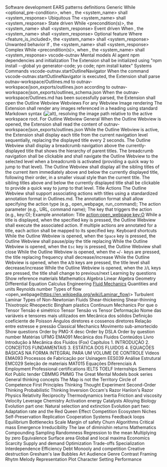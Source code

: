 Software development
    EARS patterns definitions
        Generic
            While <optional_pre-condition>, when <trigger>, the <system_name> shall <system_response>
        Ubiquitous
            The <system_name> shall <system_response>
        State driven
            While <precondition(s)>, the <system_name> shall <system_response>
        Event driven
            When <trigger>, the <system_name> shall <system_response>
        Optional feature
            Where <feature_is_included>, the <system_name> shall <system_response>
        Unwanted behavior
            If <trigger>, the <system_name> shall <system_response>
        Complex
            While <precondition(s)>, when <trigger>, the <system_name> shall <system_response>
    vscode-outnav
        Mental models
            AI agent
                npm dependencies and initialization
                    The Extension shall be initialized using "npm install --global yo generator-code; yo code; npm install katex"
                Systems
                    Commands
                        vscode-outnav.startOutlineNavigator
                            When the command vscode-outnav.startOutlineNavigator is executed, the Extension shall parse outnav-workspace/Outlines.md to outnav-workspace/json_exports/outlines.json according to outnav-workspace/json_exports/outlines_schema.json
                            When the outnav-workspace/Outlines.md has been sucessfully parsed, the Extension shall open the Outline Webview
                    Webviews
                        For any Webview
                            Image rendering
                                The Extension shall render any images referenced in a heading using standard Markdown syntax (![alt](src)), resolving the image path relative to the active workspace root.
                        For Outline Webview
                            General
                                When the Outline Webview is opened, the Extension shall read the content of outnav-workspace/json_exports/outlines.json
                                While the Outline Webview is active, the Extension shall display each title from the current navigation level sequentially, replacing the displayed title every 2 seconds.
                                The Outline Webview shall display a breadcrumb navigation above the currently-displayed title that shows the hierarchy of parent titles.
                                The breadcrumb navigation shall be clickable and shall navigate the Outline Webview to the selected level when a breadcrumb is activated (providing a quick way to jump to that level).
                                The Outline Webview shall display all the sibling titles of the current item immediately above and below the currently displayed title, following their order, in a smaller visual style than the current title.
                                The sibling titles above and below the currently displayed title shall be clickable to provide a quick way to jump to that level.
                            Title Actions
                                The Outline Webview shall support associating actions with titles using a standardized annotation format in Outlines.md.
                                The annotation format shall allow specifying the action type (e.g., open_webpage, run_command); The action parameter (e.g., URL, command name); The key that triggers the action (e.g., key:O); Example annotation: Title [action:open_webpage key:O](https://example.com)
                                While a title is displayed, when the specified key is pressed, the Outline Webview shall execute the associated action.
                                If multiple actions are annotated for a title, each action shall be mapped to its specified key.
                            Keyboard shortcuts
                                While the Outline Webview is opened, when the `Space` key is pressed, the Outline Webview shall pause/play the title replacing
                                While the Outline Webview is opened, when the `Esc` key is pressed, the Outline Webview shall close
                                While the Outline Webview is opened, when the `=`/`-` keys are pressed, the title replacing frequency shall decrease/increase
                                While the Outline Webview is opened, when the `A`/`D` keys are pressed, the title level shall decrease/increase
                                While the Outline Webview is opened, when the `J`/`L` keys are pressed, the title shall change to previous/next
Learning by questions
    Show reference materials
        Mathematics
            Algebra
            Linear Algebra
            Geometry
            Differential Equation
            Calculus
        Engineering
            [Fluid Mechanics](Premises.md#fluid-mechanics)
                Quantities and units
                    Reynolds number
                Types of flow <open_webpage(https://en.wikipedia.org/wiki/Laminar_flow)>
                    Turbulent
                    Laminar
                Types of Non-Newtonian Fluids
                    Shear-thickening
                    Shear-thinning
                    Thixotropic
                    Rheopectic
                    Bingham plastics
            Continuum Mechanics
                Por que o Tensor Tensão é simétrico
                Tensor Tensão vs Tensor Deformação
                Nome das variáveis e tensores mais utilizados em Mecânica dos sólidos
                Definição coeficiente de Poisson
                Ângulos diretores e cossenos diretores
                Relação entre estresse e pressão
            Classical Mechanics
                Movimento sub-amortecido
    Show questions
        Order by PMG-X desc
        Order by DSLA
        Order by question number
Matérias UFMG
    EMA091 Mecânica dos Fluidos
        Conteúdos
            Livro Introdução à Mecânica dos Fluidos (Fox)
                    Capítulos
                        1. INTRODUÇÃO
                        2. CONCEITOS FUNDAMENTAIS
                        3. ESTÁTICA DOS FLUIDOS
                        4. EQUAÇÕES BÁSICAS NA FORMA INTEGRAL PARA UM VOLUME DE CONTROLE
            Vídeos
    EMA093 Processos de Fabricação por Usinagem
    EES039 Análise Estrutural
    EMC029 Seleção de materiais
    MAT015 Equações Diferenciais A
Employment
    Professional certifications
        IELTS
        TOELF
    Internships
        Siemens
        Kot
    Public tender
        CBMMG
        PMMG
The Great Mental Models book series
    General thinking concepts
        The Map is not the Territory
        Circle of Competence
        First Principles Thinking
        Thought Experiment
        Second-Order Thinking
        Probabilistic Thinking
        Inversion
        Occam's Razor
        Hanlon's Razor
    Physics
        Relativity
        Reciprocity
        Thermodynamics
        Inertia
        Friction and viscosity
        Velocity
        Leverage
    Chemistry
        Activation energy
        Catalysts
        Alloying
    Biology
        Evolution part one: Natural selection and extinction
        Evolution part two: Adaptation rate and the Red Queen Effect
        Competition
        Ecosystem
        Niches
        Self-Preservation
        Replication
        Cooperation
    Systems
        Feedback loops
        Equilibrium
        Bottlenecks
        Scale
        Margin of safety
        Churn
        Algorithms
        Critical mass
        Emergence
        Irreducibility
        The law of diminishin returns
    Mathematics
        Compounding
        Sampling
        Randomness
        Regression to the mean
        Multiplying by zero
        Equivalence
        Surface area
        Global and local maxima
    Economics
        Scarcity
        Supply and demand
        Optimization
        Trade-offs
        Specialization
        Interdependence
        Efficiency
        Debt
        Monooly and competition
        Creative destruction
        Gresham's law
        Bubbles
    Art
        Audience
        Genre
        Contrast
        Framing
        Rhytm
        Melody
        Representation
        Plot
        Character
        Setting
        Performance
